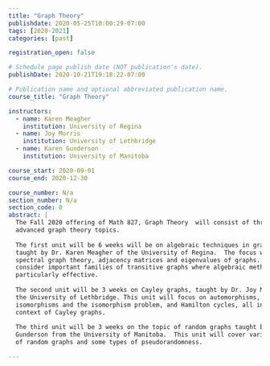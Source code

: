 ```yaml
---
title: "Graph Theory"
publishdate: 2020-05-25T10:00:29-07:00
tags: [2020-2021]
categories: [past]

registration_open: false

# Schedule page publish date (NOT publication's date).
publishDate: 2020-10-21T19:18:22-07:00

# Publication name and optional abbreviated publication name.
course_title: "Graph Theory"

instructors:
  - name: Karen Meagher
    institution: University of Regina
  - name: Joy Morris
    institution: University of Lethbridge
  - name: Karen Gunderson
    institution: University of Manitoba

course_start: 2020-09-01
course_end: 2020-12-30

course_number: N/a
section_number: N/a
section_code: 0
abstract: |
  The Fall 2020 offering of Math 827, Graph Theory  will consist of three units on
  advanced graph theory topics.
  
  The first unit will be 6 weeks will be on algebraic techniques in graph theory
  taught by Dr. Karen Meagher of the University of Regina.  The focus will be on
  spectral graph theory, adjacency matrices and eigenvalues of graphs. We will
  consider important families of transitive graphs where algebraic methods are
  particularly effective.
  
  The second unit will be 3 weeks on Cayley graphs, taught by Dr. Joy Morris from
  the University of Lethbridge. This unit will focus on automorphisms,
  isomorphisms and the isomorphism problem, and Hamilton cycles, all in the
  context of Cayley graphs.
  
  The third unit will be 3 weeks on the topic of random graphs taught by Dr Karen
  Gunderson from the University of Manitoba.  This unit will cover various models
  of random graphs and some types of pseudorandomness.

---
```

